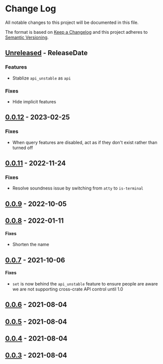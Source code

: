 # Change Log
All notable changes to this project will be documented in this file.

The format is based on [Keep a Changelog](http://keepachangelog.com/)
and this project adheres to [Semantic Versioning](http://semver.org/).

<!-- next-header -->
## [Unreleased] - ReleaseDate

### Features

- Stablize `api_unstable` as `api`

### Fixes

- Hide implicit features

## [0.0.12] - 2023-02-25

### Fixes

- When query features are disabled, act as if they don't exist rather than turned off

## [0.0.11] - 2022-11-24

### Fixes

- Resolve soundness issue by switching from `atty` to `is-terminal`

## [0.0.9] - 2022-10-05

## [0.0.8] - 2022-01-11

#### Fixes

- Shorten the name

## [0.0.7] - 2021-10-06

#### Fixes

- `set` is now behind the `api_unstable` feature to ensure people are aware we
  are not supporting cross-crate API control until 1.0

## [0.0.6] - 2021-08-04

## [0.0.5] - 2021-08-04

## [0.0.4] - 2021-08-04

## [0.0.3] - 2021-08-04

<!-- next-url -->
[Unreleased]: https://github.com/epage/git-stack/compare/concolor-v0.0.12...HEAD
[0.0.12]: https://github.com/epage/git-stack/compare/concolor-v0.0.11...concolor-v0.0.12
[0.0.11]: https://github.com/epage/git-stack/compare/concolor-v0.0.9...concolor-v0.0.11
[0.0.9]: https://github.com/epage/git-stack/compare/concolor-v0.0.8...concolor-v0.0.9
[0.0.8]: https://github.com/epage/git-stack/compare/concolor-v0.0.7...concolor-v0.0.8
[0.0.7]: https://github.com/epage/git-stack/compare/concolor-v0.0.6...concolor-v0.0.7
[0.0.6]: https://github.com/epage/git-stack/compare/concolor-v0.0.5...concolor-v0.0.6
[0.0.5]: https://github.com/epage/git-stack/compare/concolor-v0.0.4...concolor-v0.0.5
[0.0.4]: https://github.com/epage/git-stack/compare/concolor-v0.0.3...concolor-v0.0.4
[0.0.3]: https://github.com/rust-cli/concolor/compare/847670646de39fde558bed176b748562ab6157e2...concolor-v0.0.3

